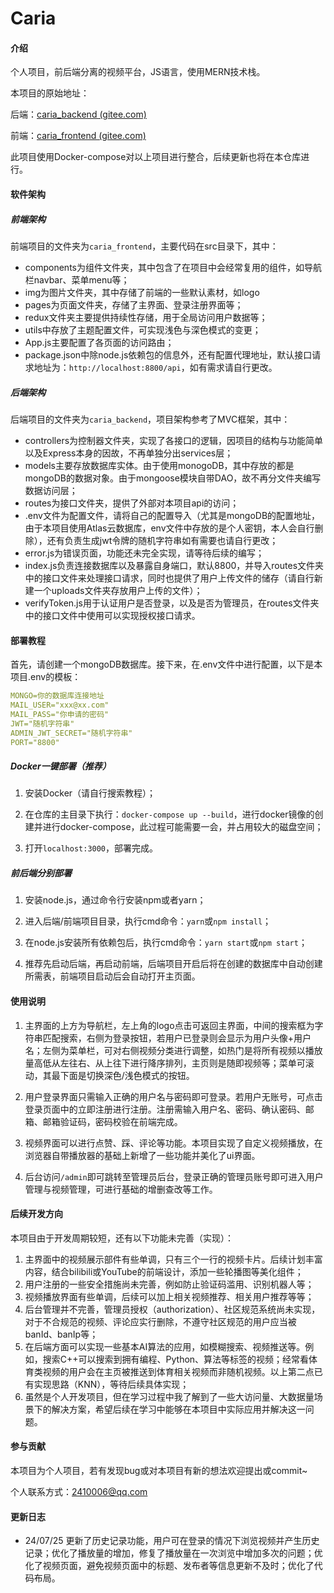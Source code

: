 # Caria

#### 介绍

个人项目，前后端分离的视频平台，JS语言，使用MERN技术栈。

本项目的原始地址：

后端：[caria_backend (gitee.com)](https://gitee.com/friksd/caria_backend)

前端：[caria_frontend (gitee.com)](https://gitee.com/friksd/caria_frontend)

此项目使用Docker-compose对以上项目进行整合，后续更新也将在本仓库进行。

#### 软件架构

##### 前端架构

前端项目的文件夹为`caria_frontend`，主要代码在src目录下，其中：

- components为组件文件夹，其中包含了在项目中会经常复用的组件，如导航栏navbar、菜单menu等；
- img为图片文件夹，其中存储了前端的一些默认素材，如logo
- pages为页面文件夹，存储了主界面、登录注册界面等；
- redux文件夹主要提供持续性存储，用于全局访问用户数据等；
- utils中存放了主题配置文件，可实现浅色与深色模式的变更；
- App.js主要配置了各页面的访问路由；
- package.json中除node.js依赖包的信息外，还有配置代理地址，默认接口请求地址为：`http://localhost:8800/api`，如有需求请自行更改。

##### 后端架构

后端项目的文件夹为`caria_backend`，项目架构参考了MVC框架，其中：

- controllers为控制器文件夹，实现了各接口的逻辑，因项目的结构与功能简单以及Express本身的因故，不再单独分出services层；
- models主要存放数据库实体。由于使用monogoDB，其中存放的都是mongoDB的数据对象。由于mongoose模块自带DAO，故不再分文件夹编写数据访问层；
- routes为接口文件夹，提供了外部对本项目api的访问；
- .env文件为配置文件，请将自己的配置导入（尤其是mongoDB的配置地址，由于本项目使用Atlas云数据库，env文件中存放的是个人密钥，本人会自行删除），还有负责生成jwt令牌的随机字符串如有需要也请自行更改；
- error.js为错误页面，功能还未完全实现，请等待后续的编写；
- index.js负责连接数据库以及暴露自身端口，默认8800，并导入routes文件夹中的接口文件来处理接口请求，同时也提供了用户上传文件的储存（请自行新建一个uploads文件夹存放用户上传的文件）；
- verifyToken.js用于认证用户是否登录，以及是否为管理员，在routes文件夹中的接口文件中使用可以实现授权接口请求。

#### 部署教程

首先，请创建一个mongoDB数据库。接下来，在.env文件中进行配置，以下是本项目.env的模板：

```yaml
MONGO=你的数据库连接地址
MAIL_USER="xxx@xx.com"
MAIL_PASS="你申请的密码"
JWT="随机字符串"
ADMIN_JWT_SECRET="随机字符串"
PORT="8800"
```



##### Docker一键部署（推荐）

1. 安装Docker（请自行搜索教程）；

2. 在仓库的主目录下执行：`docker-compose up --build`，进行docker镜像的创建并进行docker-compose，此过程可能需要一会，并占用较大的磁盘空间；

3. 打开`localhost:3000`，部署完成。

##### 前后端分别部署

1. 安装node.js，通过命令行安装npm或者yarn；

2. 进入后端/前端项目目录，执行cmd命令：`yarn`或`npm install`；

3. 在node.js安装所有依赖包后，执行cmd命令：`yarn start`或`npm start`；

4. 推荐先启动后端，再启动前端，后端项目开启后将在创建的数据库中自动创建所需表，前端项目启动后会自动打开主页面。

#### 使用说明

1. 主界面的上方为导航栏，左上角的logo点击可返回主界面，中间的搜索框为字符串匹配搜索，右侧为登录按钮，若用户已登录则会显示为用户头像+用户名；左侧为菜单栏，可对右侧视频分类进行调整，如热门是将所有视频以播放量高低从左往右、从上往下进行降序排列，主页则是随即视频等；菜单可滚动，其最下面是切换深色/浅色模式的按钮。

2. 用户登录界面只需输入正确的用户名与密码即可登录。若用户无账号，可点击登录页面中的立即注册进行注册。注册需输入用户名、密码、确认密码、邮箱、邮箱验证码，密码校验在前端完成。

3. 视频界面可以进行点赞、踩、评论等功能。本项目实现了自定义视频播放，在浏览器自带播放器的基础上新增了一些功能并美化了ui界面。

4. 后台访问`/admin`即可跳转至管理员后台，登录正确的管理员账号即可进入用户管理与视频管理，可进行基础的增删查改等工作。

#### 后续开发方向

本项目由于开发周期较短，还有以下功能未完善（实现）：

1. 主界面中的视频展示部件有些单调，只有三个一行的视频卡片。后续计划丰富内容，结合bilibili或YouTube的前端设计，添加一些轮播图等美化组件；
2. 用户注册的一些安全措施尚未完善，例如防止验证码滥用、识别机器人等；
3. 视频播放界面有些单调，后续可以加上相关视频推荐、相关用户推荐等等；
4. 后台管理并不完善，管理员授权（authorization）、社区规范系统尚未实现，对于不合规范的视频、评论应实行删除，不遵守社区规范的用户应当被banId、banIp等；
5. 在后端方面可以实现一些基本AI算法的应用，如模糊搜索、视频推送等。例如，搜索C++可以搜索到拥有编程、Python、算法等标签的视频；经常看体育类视频的用户会在主页被推送到体育相关视频而非随机视频。以上第二点已有实现思路（KNN），等待后续具体实现；
6. 虽然是个人开发项目，但在学习过程中我了解到了一些大访问量、大数据量场景下的解决方案，希望后续在学习中能够在本项目中实际应用并解决这一问题。

#### 参与贡献

本项目为个人项目，若有发现bug或对本项目有新的想法欢迎提出或commit~

个人联系方式：2410006@qq.com

#### 更新日志

- 24/07/25 更新了历史记录功能，用户可在登录的情况下浏览视频并产生历史记录；优化了播放量的增加，修复了播放量在一次浏览中增加多次的问题；优化了视频页面，避免视频页面中的标题、发布者等信息更新不及时；优化了代码布局。